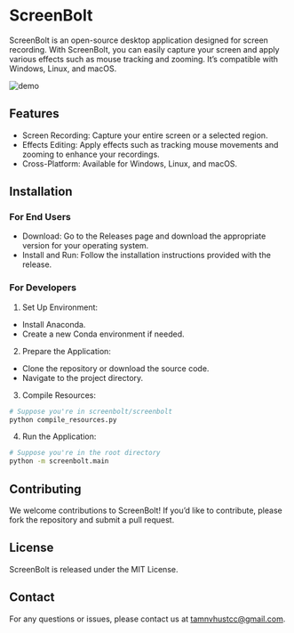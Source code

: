 # ScreenBolt
ScreenBolt is an open-source desktop application designed for screen recording. With ScreenBolt, you can easily capture your screen and apply various effects such as mouse tracking and zooming. It’s compatible with Windows, Linux, and macOS.

![demo](./assets/demo.gif)

## Features
- Screen Recording: Capture your entire screen or a selected region.
- Effects Editing: Apply effects such as tracking mouse movements and zooming to enhance your recordings.
- Cross-Platform: Available for Windows, Linux, and macOS.

## Installation
### For End Users
- Download: Go to the Releases page and download the appropriate version for your operating system.
- Install and Run: Follow the installation instructions provided with the release.
### For Developers
1. Set Up Environment:

- Install Anaconda.
- Create a new Conda environment if needed.
2. Prepare the Application:
- Clone the repository or download the source code.
- Navigate to the project directory.
3. Compile Resources:

```bash
# Suppose you're in screenbolt/screenbolt
python compile_resources.py
```
4. Run the Application:
```bash
# Suppose you're in the root directory
python -m screenbolt.main
```
## Contributing
We welcome contributions to ScreenBolt! If you’d like to contribute, please fork the repository and submit a pull request.

## License
ScreenBolt is released under the MIT License.

## Contact
For any questions or issues, please contact us at tamnvhustcc@gmail.com.